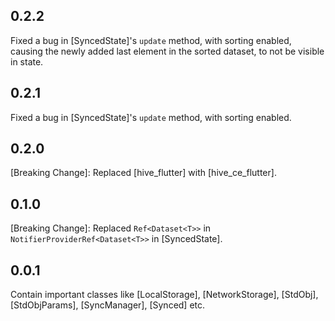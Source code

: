 ## 0.2.2
Fixed a bug in [SyncedState]'s `update` method, with sorting enabled, causing 
the newly added last element in the sorted dataset, to not be visible in state.

## 0.2.1
Fixed a bug in [SyncedState]'s `update` method, with sorting enabled.

## 0.2.0
[Breaking Change]: Replaced [hive_flutter] with [hive_ce_flutter].

## 0.1.0
[Breaking Change]: Replaced `Ref<Dataset<T>>` in `NotifierProviderRef<Dataset<T>>` in [SyncedState].

## 0.0.1

Contain important classes like [LocalStorage], [NetworkStorage], [StdObj], [StdObjParams], 
[SyncManager], [Synced] etc.


